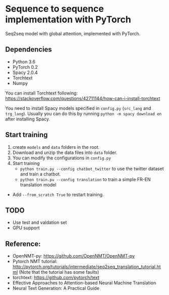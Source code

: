 # Sequence to sequence implementation with PyTorch

Seq2seq model with global attention, implemented with PyTorch.

## Dependencies
- Python 3.6
- PyTorch 0.2
- Spacy 2.0.4
- Torchtext
- Numpy

You can install Torchtext following: https://stackoverflow.com/questions/42711144/how-can-i-install-torchtext

You need to install Spacy models specified in `config.py` (`src_lang` and `trg_lang`). Usually you can do this by running `python -m spacy download en` after installing Spacy.

## Start training

1. create `models` and `data` folders in the root.
2. Download and unzip the data files into `data` folder.
3. You can modify the configurations in `config.py`
4. Start training
    - `python train.py --config chatbot_twitter` to use the twitter dataset and train a chatbot.
    - `python train.pu --config translation` to train a simple FR-EN translation model

- Add `--from_scratch True` to restart training.

## TODO
- Use test and valdation set
- GPU support

## Reference:
- OpenNMT-py: https://github.com/OpenNMT/OpenNMT-py
- Pytorch NMT tutorial: http://pytorch.org/tutorials/intermediate/seq2seq_translation_tutorial.html (Note that the tutorial has some faults)
- torchtext: https://github.com/pytorch/text
- Effective Approaches to Attention-based Neural Machine Translation
- Neural Text Generation: A Practical Guide
